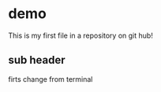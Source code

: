 # demo 

This is my first file in a repository on git hub!
## sub header 
firts change from terminal 